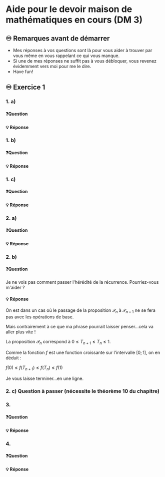 # Aide pour le devoir maison de mathématiques en cours (DM 3)
## ♾️ Remarques avant de démarrer
- Mes réponses à vos questions sont là pour vous aider à trouver par vous même en vous rappelant ce qui vous manque.
- Si une de mes réponses ne suffit pas à vous débloquer, vous revenez évidemment vers moi pour me le dire.
- Have fun!

## ♾️ Exercice 1

### 1. a)
#### ❓Question


####  💡 Réponse


### 1. b)
#### ❓Question


####  💡 Réponse


### 1. c)
#### ❓Question


####  💡 Réponse


### 2. a)
#### ❓Question



####  💡 Réponse



### 2. b)
#### ❓Question

Je ne vois pas comment passer l'hérédité de la récurrence. Pourriez-vous m'aider ?

####  💡 Réponse

On est dans un cas où le passage de la proposition $\mathcal{P}_n$ à $\mathcal{P}_{n+1}$ ne se fera pas avec les opérations de base.

Mais contrairement à ce que ma phrase pourrait laisser penser...cela va aller plus vite !

La proposition $\mathcal{P}_n$ correspond à $0\leq T_{n+1}\leq T_n\leq 1$.

Comme la fonction $f$ est une fonction croissante sur l'intervalle $[0;1]$, on en déduit :

$f(0)\leq f(T_{n+1})\leq f(T_n)\leq f(1)$

Je vous laisse terminer...en une ligne.


### 2. c) Question à passer (nécessite le théorème 10 du chapitre)

### 3.
#### ❓Question

####  💡 Réponse


### 4.
#### ❓Question

####  💡 Réponse


